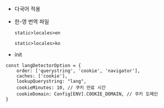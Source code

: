 - 다국어 적용

- 한-영 번역 파일
    
    `static>locales>en`
    
    `static>locales>ko`

- init
```
const langDetectorOption = {
    order: ['querystring', 'cookie', 'navigator'],
    caches: ['cookie'],
    lookupQuerystring: "lang",
    cookieMinutes: 10, // 쿠키 만료 시간
    cookieDomain: Config[ENV].COOKIE_DOMAIN, // 쿠키 도메인
}
```

